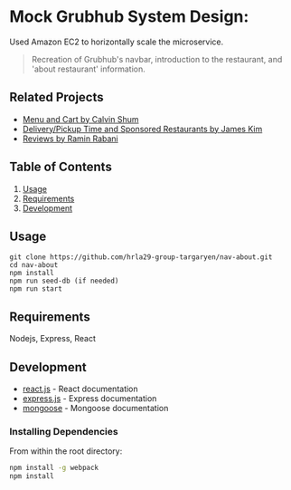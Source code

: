 # Mock Grubhub System Design:
Used Amazon EC2 to horizontally scale the microservice.



> Recreation of Grubhub's navbar, introduction to the restaurant, and 'about restaurant' information.

## Related Projects

  - [Menu and Cart by Calvin Shum](https://github.com/hrla29-group-targaryen/menu-cart)
  - [Delivery/Pickup Time and Sponsored Restaurants by James Kim](https://github.com/hrla29-group-targaryen/time-sponsored)
  - [Reviews by Ramin Rabani](https://github.com/hrla29-group-targaryen/reviews)

## Table of Contents

1. [Usage](#Usage)
1. [Requirements](#requirements)
1. [Development](#development)

## Usage

```
git clone https://github.com/hrla29-group-targaryen/nav-about.git
cd nav-about
npm install
npm run seed-db (if needed)
npm run start
```

## Requirements

Nodejs, Express, React

## Development

* [react.js](https://reactjs.org/docs/getting-started.html) - React documentation
* [express.js](https://expressjs.com/en/api.html) - Express documentation
* [mongoose](https://mongoosejs.com/docs/index.html) - Mongoose documentation

### Installing Dependencies

From within the root directory:

```sh
npm install -g webpack
npm install
```

